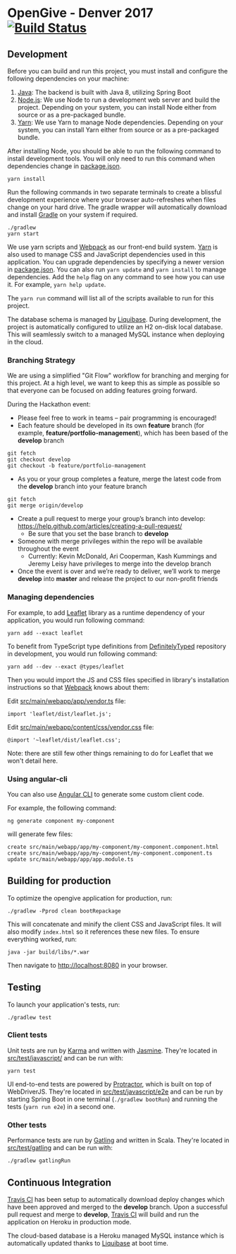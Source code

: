# OpenGive - Denver 2017 [![Build Status](https://travis-ci.org/Credera/OpenGive-Denver-2017.svg?branch=master)](https://travis-ci.org/Credera/OpenGive-Denver-2017)

## Development

Before you can build and run this project, you must install and configure the following dependencies on your machine:

1. [Java][]: The backend is built with Java 8, utilizing Spring Boot
2. [Node.js][]: We use Node to run a development web server and build the project.
   Depending on your system, you can install Node either from source or as a pre-packaged bundle.
3. [Yarn][]: We use Yarn to manage Node dependencies.
   Depending on your system, you can install Yarn either from source or as a pre-packaged bundle.

After installing Node, you should be able to run the following command to install development tools.
You will only need to run this command when dependencies change in [package.json](package.json).

    yarn install

Run the following commands in two separate terminals to create a blissful development experience where your browser
auto-refreshes when files change on your hard drive.  The gradle wrapper will automatically download and install [Gradle]
on your system if required.

    ./gradlew
    yarn start

We use yarn scripts and [Webpack][] as our front-end build system.  [Yarn][] is also used to manage CSS and JavaScript dependencies used in this application. You can upgrade dependencies by
specifying a newer version in [package.json](package.json). You can also run `yarn update` and `yarn install` to manage dependencies.
Add the `help` flag on any command to see how you can use it. For example, `yarn help update`.

The `yarn run` command will list all of the scripts available to run for this project.

The database schema is managed by [Liquibase].  During development, the project is automatically configured to utilize
an H2 on-disk local database.  This will seamlessly switch to a managed MySQL instance when deploying in the cloud.

### Branching Strategy

We are using a simplified "Git Flow" workflow for branching and merging for this project.  At a high level, we want to
keep this as simple as possible so that everyone can be focused on adding features groing forward.

During the Hackathon event:
* Please feel free to work in teams – pair programming is encouraged!
* Each feature should be developed in its own **feature** branch (for example, **feature/portfolio-management**), which has been based of the **develop** branch

```
git fetch
git checkout develop
git checkout -b feature/portfolio-management
```

* As you or your group completes a feature, merge the latest code from the **develop** branch into your feature branch
```
git fetch
git merge origin/develop
```
* Create a pull request to merge your group’s branch into develop: https://help.github.com/articles/creating-a-pull-request/
  * Be sure that you set the base branch to **develop**
* Someone with merge privileges within the repo will be available throughout the event
  * Currently: Kevin McDonald, Ari Cooperman, Kash Kummings and Jeremy Leisy have privileges to merge into the develop branch
* Once the event is over and we’re ready to deliver, we’ll work to merge **develop** into **master** and release the
project to our non-profit friends


### Managing dependencies

For example, to add [Leaflet][] library as a runtime dependency of your application, you would run following command:

    yarn add --exact leaflet

To benefit from TypeScript type definitions from [DefinitelyTyped][] repository in development, you would run following command:

    yarn add --dev --exact @types/leaflet

Then you would import the JS and CSS files specified in library's installation instructions so that [Webpack][] knows about them:

Edit [src/main/webapp/app/vendor.ts](src/main/webapp/app/vendor.ts) file:
~~~
import 'leaflet/dist/leaflet.js';
~~~

Edit [src/main/webapp/content/css/vendor.css](src/main/webapp/content/css/vendor.css) file:
~~~
@import '~leaflet/dist/leaflet.css';
~~~

Note: there are still few other things remaining to do for Leaflet that we won't detail here.

### Using angular-cli

You can also use [Angular CLI][] to generate some custom client code.

For example, the following command:

    ng generate component my-component

will generate few files:

    create src/main/webapp/app/my-component/my-component.component.html
    create src/main/webapp/app/my-component/my-component.component.ts
    update src/main/webapp/app/app.module.ts

## Building for production

To optimize the opengive application for production, run:

    ./gradlew -Pprod clean bootRepackage

This will concatenate and minify the client CSS and JavaScript files. It will also modify `index.html` so it references these new files.
To ensure everything worked, run:

    java -jar build/libs/*.war

Then navigate to [http://localhost:8080](http://localhost:8080) in your browser.

## Testing

To launch your application's tests, run:

    ./gradlew test

### Client tests

Unit tests are run by [Karma][] and written with [Jasmine][]. They're located in [src/test/javascript/](src/test/javascript/) and can be run with:

    yarn test

UI end-to-end tests are powered by [Protractor][], which is built on top of WebDriverJS. They're located in [src/test/javascript/e2e](src/test/javascript/e2e)
and can be run by starting Spring Boot in one terminal (`./gradlew bootRun`) and running the tests (`yarn run e2e`) in a second one.
### Other tests

Performance tests are run by [Gatling][] and written in Scala. They're located in [src/test/gatling](src/test/gatling) and can be run with:

    ./gradlew gatlingRun

<!---
## Using Docker to simplify development (optional)

You can use Docker to improve the OpenGive development experience. A number of docker-compose configuration are available in the [src/main/docker](src/main/docker) folder to launch required third party services.
For example, to start a mariadb database in a docker container, run:

    docker-compose -f src/main/docker/mariadb.yml up -d

To stop it and remove the container, run:

    docker-compose -f src/main/docker/mariadb.yml down

You can also fully dockerize your application and all the services that it depends on.
To achieve this, first build a docker image of your app by running:

    ./gradlew bootRepackage -Pprod buildDocker

Then run:

    docker-compose -f src/main/docker/app.yml up -d
--->
## Continuous Integration

[Travis CI] has been setup to automatically download deploy changes which have been approved and merged to the **develop**
branch.  Upon a successful pull request and merge to **develop**, [Travis CI] will build and run the application on
Heroku in production mode.

The cloud-based database is a Heroku managed MySQL instance which is automatically updated thanks to [Liquibase] at boot
time.


[Gatling]: http://gatling.io/
[Node.js]: https://nodejs.org/
[Yarn]: https://yarnpkg.org/
[Webpack]: https://webpack.github.io/
[Angular CLI]: https://cli.angular.io/
[BrowserSync]: http://www.browsersync.io/
[Karma]: http://karma-runner.github.io/
[Jasmine]: http://jasmine.github.io/2.0/introduction.html
[Protractor]: https://angular.github.io/protractor/
[Leaflet]: http://leafletjs.com/
[DefinitelyTyped]: http://definitelytyped.org/
[Java]: http://www.oracle.com/technetwork/java/javase/downloads/jdk8-downloads-2133151.html
[Gradle]: https://gradle.org/
[Travis CI]: https://travis-ci.org/
[Liquibase]: http://www.liquibase.org/
